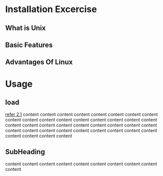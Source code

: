  # Installation Excercise
 ## What is Unix 
 ## Basic Features 
 ## Advantages Of Linux 
 # Usage
 ## load
 [refer 2.1](/excercise/1/#-installation)
 content
 content
 content
 content
 content
 content
 content
 content
 content
 content
 content
 content
 content
 content
 content
 content
 content
 content
 content
 content
 content
 content
 content
 content
 content
 content
 content
 content
 content
 content
 content
 content
 content
 content
 content
 content
 content
 content
 content 
 ## SubHeading 
 content
 content
 content
 content
 content
 content
 content
 content
 content
 content
 